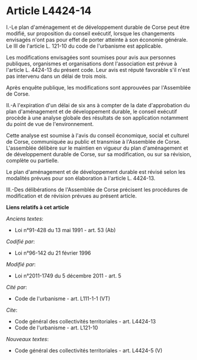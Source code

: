 # Article L4424-14

I.-Le plan d'aménagement et de développement durable de Corse peut être modifié, sur proposition du conseil exécutif, lorsque
les changements envisagés n'ont pas pour effet de porter atteinte à son économie générale. Le III de l'article L. 121-10 du
code de l'urbanisme est applicable. 

Les modifications envisagées sont soumises pour avis aux personnes publiques, organismes et organisations dont l'association
est prévue à l'article L. 4424-13 du présent code. Leur avis est réputé favorable s'il n'est pas intervenu dans un délai de
trois mois. 

Après enquête publique, les modifications sont approuvées par l'Assemblée de Corse. 

II.-A l'expiration d'un délai de six ans à compter de la date d'approbation du plan d'aménagement et de développement
durable, le conseil exécutif procède à une analyse globale des résultats de son application notamment du point de vue de
l'environnement. 

Cette analyse est soumise à l'avis du conseil économique, social et culturel de Corse, communiquée au public et transmise à
l'Assemblée de Corse. L'assemblée délibère sur le maintien en vigueur du plan d'aménagement et de développement durable de
Corse, sur sa modification, ou sur sa révision, complète ou partielle. 

Le plan d'aménagement et de développement durable est révisé selon les modalités prévues pour son élaboration à l'article L.
4424-13. 

III.-Des délibérations de l'Assemblée de Corse précisent les procédures de modification et de révision prévues au présent
article.

**Liens relatifs à cet article**

_Anciens textes_:

  - Loi n°91-428 du 13 mai 1991 - art. 53 (Ab)

_Codifié par_:

  - Loi n°96-142 du 21 février 1996

_Modifié par_:

  - Loi n°2011-1749 du 5 décembre 2011 - art. 5

_Cité par_:

  - Code de l'urbanisme - art. L111-1-1 (VT)

_Cite_:

  - Code général des collectivités territoriales - art. L4424-13
  - Code de l'urbanisme - art. L121-10

_Nouveaux textes_:

  - Code général des collectivités territoriales - art. L4424-5 (V)
